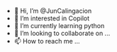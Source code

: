- 👋 Hi, I’m @JunCalingacion
- 👀 I’m interested in Copilot
- 🌱 I’m currently learning python
- 💞️ I’m looking to collaborate on ...
- 📫 How to reach me ...

<!---
JunCalingacion/JunCalingacion is a ✨ special ✨ repository because its `README.md` (this file) appears on your GitHub profile.
You can click the Preview link to take a look at your changes.
--->
